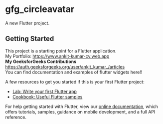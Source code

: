 # gfg_circleavatar

A new Flutter project.

## Getting Started

This project is a starting point for a Flutter application.
<br>
My Portfolio: https://www.ankit-kumar-cv.web.app
<br>
<strong>My GeeksforGeeks Contributions</strong> https://auth.geeksforgeeks.org/user/ankit_kumar_/articles
<br>
You can find documentation and examples of flutter widgets here!!


A few resources to get you started if this is your first Flutter project:

- [Lab: Write your first Flutter app](https://flutter.dev/docs/get-started/codelab)
- [Cookbook: Useful Flutter samples](https://flutter.dev/docs/cookbook)

For help getting started with Flutter, view our
[online documentation](https://flutter.dev/docs), which offers tutorials,
samples, guidance on mobile development, and a full API reference.
